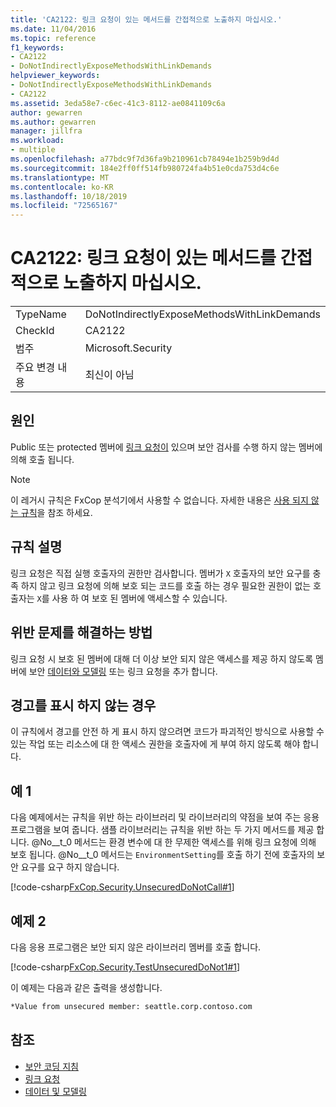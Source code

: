 ```yaml
---
title: 'CA2122: 링크 요청이 있는 메서드를 간접적으로 노출하지 마십시오.'
ms.date: 11/04/2016
ms.topic: reference
f1_keywords:
- CA2122
- DoNotIndirectlyExposeMethodsWithLinkDemands
helpviewer_keywords:
- DoNotIndirectlyExposeMethodsWithLinkDemands
- CA2122
ms.assetid: 3eda58e7-c6ec-41c3-8112-ae0841109c6a
author: gewarren
ms.author: gewarren
manager: jillfra
ms.workload:
- multiple
ms.openlocfilehash: a77bdc9f7d36fa9b210961cb78494e1b259b9d4d
ms.sourcegitcommit: 184e2ff0ff514fb980724fa4b51e0cda753d4c6e
ms.translationtype: MT
ms.contentlocale: ko-KR
ms.lasthandoff: 10/18/2019
ms.locfileid: "72565167"
---
```

# <a name="ca2122-do-not-indirectly-expose-methods-with-link-demands"></a>CA2122: 링크 요청이 있는 메서드를 간접적으로 노출하지 마십시오.

|||
|-|-|
|TypeName|DoNotIndirectlyExposeMethodsWithLinkDemands|
|CheckId|CA2122|
|범주|Microsoft.Security|
|주요 변경 내용|최신이 아님|

## <a name="cause"></a>원인
Public 또는 protected 멤버에 [링크 요청이](/dotnet/framework/misc/link-demands) 있으며 보안 검사를 수행 하지 않는 멤버에 의해 호출 됩니다.

> [!NOTE]
> 이 레거시 규칙은 FxCop 분석기에서 사용할 수 없습니다. 자세한 내용은 [사용 되지 않는 규칙](fxcop-rule-port-status.md#deprecated-rules)을 참조 하세요.

## <a name="rule-description"></a>규칙 설명
링크 요청은 직접 실행 호출자의 권한만 검사합니다. 멤버가 `X` 호출자의 보안 요구를 충족 하지 않고 링크 요청에 의해 보호 되는 코드를 호출 하는 경우 필요한 권한이 없는 호출자는 `X`를 사용 하 여 보호 된 멤버에 액세스할 수 있습니다.

## <a name="how-to-fix-violations"></a>위반 문제를 해결하는 방법
링크 요청 시 보호 된 멤버에 대해 더 이상 보안 되지 않은 액세스를 제공 하지 않도록 멤버에 보안 [데이터와 모델링](/dotnet/framework/data/index) 또는 링크 요청을 추가 합니다.

## <a name="when-to-suppress-warnings"></a>경고를 표시 하지 않는 경우
이 규칙에서 경고를 안전 하 게 표시 하지 않으려면 코드가 파괴적인 방식으로 사용할 수 있는 작업 또는 리소스에 대 한 액세스 권한을 호출자에 게 부여 하지 않도록 해야 합니다.

## <a name="example-1"></a>예 1
다음 예제에서는 규칙을 위반 하는 라이브러리 및 라이브러리의 약점을 보여 주는 응용 프로그램을 보여 줍니다. 샘플 라이브러리는 규칙을 위반 하는 두 가지 메서드를 제공 합니다. @No__t_0 메서드는 환경 변수에 대 한 무제한 액세스를 위해 링크 요청에 의해 보호 됩니다. @No__t_0 메서드는 `EnvironmentSetting`를 호출 하기 전에 호출자의 보안 요구를 요구 하지 않습니다.

[!code-csharp[FxCop.Security.UnsecuredDoNotCall#1](../code-quality/codesnippet/CSharp/ca2122-do-not-indirectly-expose-methods-with-link-demands_1.cs)]

## <a name="example-2"></a>예제 2
다음 응용 프로그램은 보안 되지 않은 라이브러리 멤버를 호출 합니다.

[!code-csharp[FxCop.Security.TestUnsecuredDoNot1#1](../code-quality/codesnippet/CSharp/ca2122-do-not-indirectly-expose-methods-with-link-demands_2.cs)]

이 예제는 다음과 같은 출력을 생성합니다.

```txt
*Value from unsecured member: seattle.corp.contoso.com
```

## <a name="see-also"></a>참조

- [보안 코딩 지침](/dotnet/standard/security/secure-coding-guidelines)
- [링크 요청](/dotnet/framework/misc/link-demands)
- [데이터 및 모델링](/dotnet/framework/data/index)
